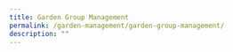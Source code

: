 ```yaml
---
title: Garden Group Management
permalink: /garden-management/garden-group-management/
description: ""
---
```

